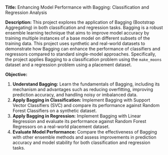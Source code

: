 **Title:** 
Enhancing Model Performance with Bagging: Classification and Regression Analysis

**Description:**
This project explores the application of Bagging (Bootstrap Aggregating) in both classification and regression tasks. Bagging is a robust ensemble learning technique that aims to improve model accuracy by training multiple instances of a base model on different subsets of the training data. This project uses synthetic and real-world datasets to demonstrate how Bagging can enhance the performance of classifiers and regressors compared to standard single-model approaches. Specifically, the project applies Bagging to a classification problem using the `make_moons` dataset and a regression problem using a placement dataset.

**Objective:**
1. **Understand Bagging:** Learn the fundamentals of Bagging, including its mechanism and advantages such as reducing overfitting, improving prediction accuracy, and handling noisy or imbalanced data.
2. **Apply Bagging in Classification:** Implement Bagging with Support Vector Classifiers (SVC) and compare its performance against Random Forest Classifiers on a synthetic dataset.
3. **Apply Bagging in Regression:** Implement Bagging with Linear Regression and evaluate its performance against Random Forest Regressors on a real-world placement dataset.
4. **Evaluate Model Performance:** Compare the effectiveness of Bagging with other ensemble methods and assess improvements in prediction accuracy and model stability for both classification and regression tasks.
